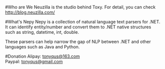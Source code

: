 #Who are We
Neuzilla is the studio behind Toxy. For detail, you can check http://blog.neuzilla.com/

#What's Nepy
Nepy is a collection of natural language text parsers for .NET. It can identify entity/number and convert them to .NET native structures such as string, datetime, int, double. 

These parsers can help narrow the gap of NLP between .NET and other languages such as Java and Python. 

#Donation
Alipay: tonyqus@163.com<br />
Paypal: tonyqus@gmail.com
